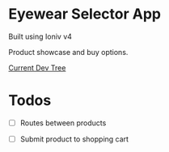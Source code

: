 # Eyewear Selector App

Built using Ioniv v4

Product showcase and buy options.

[Current Dev Tree](https://mosh-media.github.io/eyewear-app/)


# Todos

- [ ] Routes between products
- [ ] Submit product to shopping cart 

